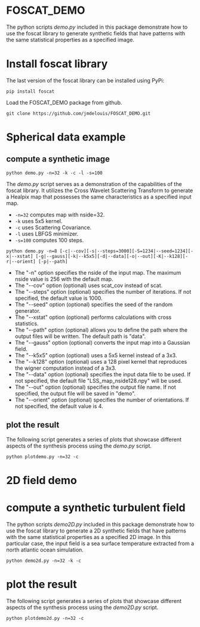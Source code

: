 # FOSCAT_DEMO

The python scripts *demo.py* included in this package demonstrate how to use the foscat library to generate synthetic fields that have patterns with the same statistical properties as a specified image.

# Install foscat library

The last version of the foscat library can be installed using PyPi:
```
pip install foscat
```
Load the FOSCAT_DEMO package from github.
```
git clone https://github.com/jmdelouis/FOSCAT_DEMO.git
```


# Spherical data example

## compute a synthetic image
```
python demo.py -n=32 -k -c -l -s=100
```
The *demo.py* script serves as a demonstration of the capabilities of the foscat library. It utilizes the Cross Wavelet Scattering Transform to generate a Healpix map that possesses the same characteristics as a specified input map. 
- ```-n=32``` computes map with nside=32.
- ```-k``` uses 5x5 kernel.
- ```-c``` uses Scattering Covariance.
- ```-l``` uses LBFGS minimizer.
- ```-s=100``` computes 100 steps. 
```
python demo.py -n=8 [-c|--cov][-s|--steps=3000][-S=1234|--seed=1234][-x|--xstat] [-g|--gauss][-k|--k5x5][-d|--data][-o|--out][-K|--k128][-r|--orient] [-p|--path]

```
* The "-n" option specifies the nside of the input map. The maximum nside value is 256 with the default map.
* The "--cov" option (optional) uses scat_cov instead of scat.
* The "--steps" option (optional) specifies the number of iterations. If not specified, the default value is 1000.
* The "--seed" option (optional) specifies the seed of the random generator.
* The "--xstat" option (optional) performs calculations with cross statistics.
* The "--path" option (optional) allows you to define the path where the output files will be written. The default path is "data".
* The "--gauss" option (optional) converts the input map into a Gaussian field.
* The "--k5x5" option (optional) uses a 5x5 kernel instead of a 3x3.
* The "--k128" option (optional) uses a 128 pixel kernel that reproduces the wigner computation instead of a 3x3.
* The "--data" option (optional) specifies the input data file to be used. If not specified, the default file "LSS_map_nside128.npy" will be used.
* The "--out" option (optional) specifies the output file name. If not specified, the output file will be saved in "demo".
* The "--orient" option (optional) specifies the number of orientations. If not specified, the default value is 4.

## plot the result

The following script generates a series of plots that showcase different aspects of the synthesis process using the *demo.py* script.

```
python plotdemo.py -n=32 -c
```

# 2D field demo

# compute a synthetic turbulent field

The python scripts *demo2D.py* included in this package demonstrate how to use the foscat library to generate a 2D synthetic fields that have patterns with the same statistical properties as a specified 2D image. In this particular case, the input field is a sea surface temperature extracted from a north atlantic ocean simulation.

```
python demo2d.py -n=32 -k -c
```

# plot the result

The following script generates a series of plots that showcase different aspects of the synthesis process using the *demo2D.py* script.
```
python plotdemo2d.py -n=32 -c
```



